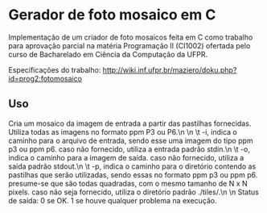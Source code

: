 # Gerador de foto mosaico em C

Implementação de um criador de foto mosaicos feita em C como trabalho para aprovação parcial na matéria Programação II (CI1002) ofertada pelo curso de Bacharelado em Ciência da Computação da UFPR.

Especificações do trabalho: http://wiki.inf.ufpr.br/maziero/doku.php?id=prog2:fotomosaico

## Uso

Cria um mosaico da imagem de entrada a partir das pastilhas fornecidas.
Utiliza todas as imagens no formato ppm P3 ou P6.\n
\n
\t   -i,                         indica o caminho para o arquivo de entrada, sendo
                                   esse uma imagem do tipo ppm p3 ou ppm p6. caso
                                   não fornecido, utiliza a entrada padrão stdin.\n
\t   -o,                         indica o caminho para a imagem de saída. caso não
                                   fornecido, utiliza a saída padrão stdout.\n
\t   -p,                         indica o caminho para o diretório contendo as
                                   pastilhas que serão utilizadas, sendo essas no
                                   formato ppm p3 ou ppm p6. presume-se que são todas
                                   quadradas, com o mesmo tamanho de N x N pixels. caso
                                   não seja fornecido, utiliza o diretório padrão ./tiles/.\n
\n
Status de saída:
   0 se OK.
   1 se houve qualquer problema na execução.
